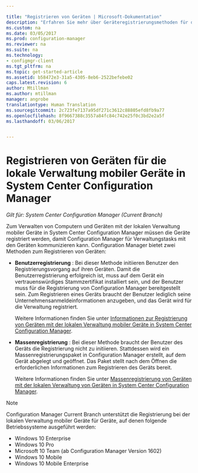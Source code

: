 ```yaml
---

title: "Registrieren von Geräten | Microsoft-Dokumentation"
description: "Erfahren Sie mehr über Geräteregistrierungsmethoden für die lokale Verwaltung mobiler Geräte in System Center Configuration Manager."
ms.custom: na
ms.date: 03/05/2017
ms.prod: configuration-manager
ms.reviewer: na
ms.suite: na
ms.technology:
- configmgr-client
ms.tgt_pltfrm: na
ms.topic: get-started-article
ms.assetid: b58472e3-31a5-4305-8eb6-2522befebe02
caps.latest.revision: 6
author: Mtillman
ms.author: mtillman
manager: angrobe
translationtype: Human Translation
ms.sourcegitcommit: 2c723fe7137a95df271c3612c88805efd8fb9a77
ms.openlocfilehash: 8f9667388c3557a84fc84c742e25f0c3bd2e2a5f
ms.lasthandoff: 03/06/2017


---
```

# <a name="enroll-devices-for-on-premises-mobile-device-management-in-system-center-configuration-manager"></a>Registrieren von Geräten für die lokale Verwaltung mobiler Geräte in System Center Configuration Manager

*Gilt für: System Center Configuration Manager (Current Branch)*

Zum Verwalten von Computern und Geräten mit der lokalen Verwaltung mobiler Geräte in System Center Configuration Manager müssen die Geräte registriert werden, damit Configuration Manager für Verwaltungstasks mit den Geräten kommunizieren kann. Configuration Manager bietet zwei Methoden zum Registrieren von Geräten:  

-   **Benutzerregistrierung** : Bei dieser Methode initiieren Benutzer den Registrierungsvorgang auf ihren Geräten. Damit die Benutzerregistrierung erfolgreich ist, muss auf dem Gerät ein vertrauenswürdiges Stammzertifikat installiert sein, und der Benutzer muss für die Registrierung von Configuration Manager bereitgestellt sein.  Zum Registrieren eines Geräts braucht der Benutzer lediglich seine Unternehmensanmeldeinformationen anzugeben, und das Gerät wird für die Verwaltung registriert.  

     Weitere Informationen finden Sie unter [Informationen zur Registrierung von Geräten mit der lokalen Verwaltung mobiler Geräte in System Center Configuration Manager](../../mdm/deploy-use/user-enroll-devices-on-premises-mdm.md).  

-   **Massenregistrierung** : Bei dieser Methode braucht der Benutzer des Geräts die Registrierung nicht zu initiieren. Stattdessen wird ein Massenregistrierungspaket in Configuration Manager erstellt, auf dem Gerät abgelegt und geöffnet. Das Paket stellt nach dem Öffnen die erforderlichen Informationen zum Registrieren des Geräts bereit.  

     Weitere Informationen finden Sie unter [Massenregistrierung von Geräten mit der lokalen Verwaltung von Geräten in System Center Configuration Manager](../../mdm/deploy-use/bulk-enroll-devices-on-premises-mdm.md).  

 > [!NOTE]  
>  Configuration Manager Current Branch unterstützt die Registrierung bei der lokalen Verwaltung mobiler Geräte für Geräte, auf denen folgende Betriebssysteme ausgeführt werden:  
>   
>  -   Windows 10 Enterprise  
> -   Windows 10 Pro  
> -   Microsoft 10 Team \(ab Configuration Manager Version 1602\)  
> -   Windows 10 Mobile  
> -   Windows 10 Mobile Enterprise   

